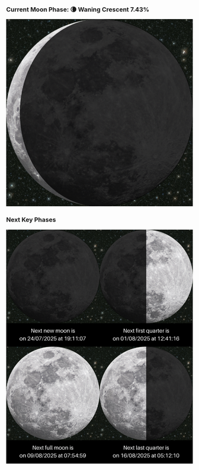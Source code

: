 ### Current Moon Phase: 🌘 Waning Crescent 7.43%
![Moon Phase](moonphase.png)
### Next Key Phases
![Gallery](gallery.png)